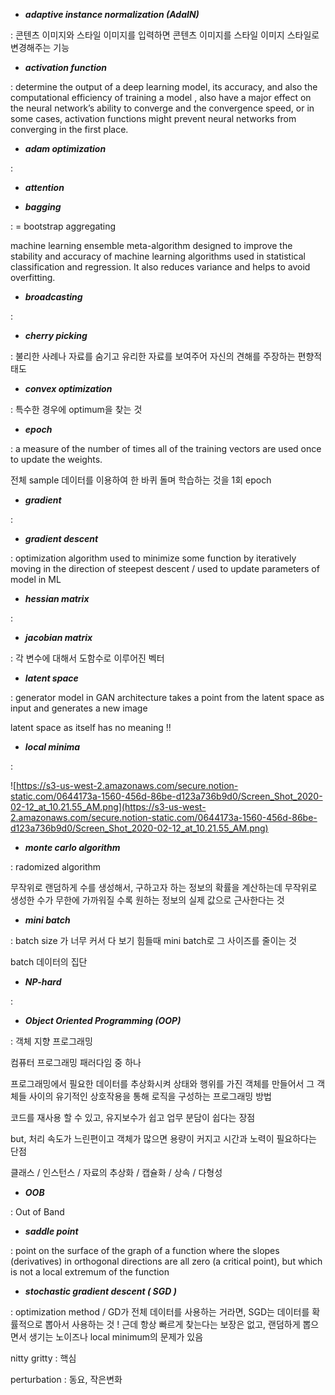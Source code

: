 - ***adaptive instance normalization (AdaIN)***

: 콘텐츠 이미지와 스타일 이미지를 입력하면 콘텐츠 이미지를 스타일 이미지 스타일로 변경해주는 기능

- ***activation function***

: determine the output of a deep learning model, its accuracy, and also the computational efficiency of training a model , also have a major effect on the neural network’s ability to converge and the convergence speed, or in some cases, activation functions might prevent neural networks from converging in the first place.


- ***adam optimization***

:

- ***attention***


- ***bagging***

: = bootstrap aggregating

machine learning ensemble meta-algorithm designed to improve the stability and accuracy of machine learning algorithms used in statistical classification and regression. It also reduces variance and helps to avoid overfitting.

- ***broadcasting***

: 

- ***cherry picking***

: 불리한 사례나 자료를 숨기고 유리한 자료를 보여주어 자신의 견해를 주장하는 편향적 태도

- ***convex optimization***

: 특수한 경우에 optimum을 찾는 것 

- ***epoch***

: a measure of the number of times all of the training vectors are used once to update the weights.

전체 sample 데이터를 이용하여 한 바퀴 돌며 학습하는 것을 1회 epoch

- ***gradient***

: 

- ***gradient descent***

: optimization algorithm used to minimize some function by iteratively moving in the direction of steepest descent / used to update parameters of model in ML 

- ***hessian matrix***

:

- ***jacobian matrix***

: 각 변수에 대해서 도함수로 이루어진 벡터 

- ***latent space***

: generator model in GAN architecture takes a point from the latent space as input and generates a new image 

latent space as itself has no meaning !!

- ***local minima***

: 

![https://s3-us-west-2.amazonaws.com/secure.notion-static.com/0644173a-1560-456d-86be-d123a736b9d0/Screen_Shot_2020-02-12_at_10.21.55_AM.png](https://s3-us-west-2.amazonaws.com/secure.notion-static.com/0644173a-1560-456d-86be-d123a736b9d0/Screen_Shot_2020-02-12_at_10.21.55_AM.png)

- ***monte carlo algorithm***

: radomized algorithm 

무작위로 랜덤하게 수를 생성해서, 구하고자 하는 정보의 확률을 계산하는데 무작위로 생성한 수가 무한에 가까워질 수록 원하는 정보의 실제 값으로 근사한다는 것 

- ***mini batch***

: batch size 가 너무 커서 다 보기 힘들때 mini batch로 그 사이즈를 줄이는 것 

 batch 데이터의 집단

- ***NP-hard***

:

- ***Object Oriented Programming (OOP)***

: 객체 지향 프로그래밍

컴퓨터 프로그래밍 패러다임 중 하나 

프로그래밍에서 필요한 데이터를 추상화시켜 상태와 행위를 가진 객체를 만들어서 그 객체들 사이의 유기적인 상호작용을 통해 로직을 구성하는 프로그래밍 방법

코드를 재사용 할 수 있고, 유지보수가 쉽고 업무 분담이 쉽다는 장점 

but, 처리 속도가 느린편이고 객체가 많으면 용량이 커지고 시간과 노력이 필요하다는 단점

클래스 / 인스턴스 / 자료의 추상화 / 캡슐화 / 상속 / 다형성 

- ***OOB***

: Out of Band

- ***saddle point***

:   point on the surface of the graph of a function where the slopes (derivatives) in orthogonal directions are all zero (a critical point), but which is not a local extremum of the function

- ***stochastic gradient descent ( SGD )***

: optimization method / GD가 전체 데이터를 사용하는 거라면, SGD는 데이터를 확률적으로 뽑아서 사용하는 것 ! 근데 항상 빠르게 찾는다는 보장은 없고, 랜덤하게 뽑으면서 생기는 노이즈나 local minimum의 문제가 있음 

nitty gritty : 핵심

perturbation : 동요, 작은변화
